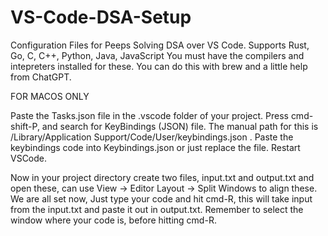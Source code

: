 # VS-Code-DSA-Setup
Configuration Files for Peeps Solving DSA over VS Code. 
Supports Rust, Go, C, C++, Python, Java, JavaScript
You must have the compilers and intepreters installed for these. 
You can do this with brew and a little help from ChatGPT.

FOR MACOS ONLY 

Paste the Tasks.json file in the .vscode folder of your project. 
Press cmd-shift-P, and search for KeyBindings (JSON) file. The manual path for this is /Library/Application Support/Code/User/keybindings.json . 
Paste the keybindings code into Keybindings.json or just replace the file. 
Restart VSCode. 

Now in your project directory create two files, 
input.txt and output.txt
and open these, can use View -> Editor Layout -> Split Windows to align these.
We are all set now, Just type your code and hit cmd-R, this will take input from the input.txt and paste it out in output.txt.
Remember to select the window where your code is, before hitting cmd-R. 


